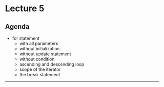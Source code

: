 # Lecture 5

## Agenda
- for statement
  - with all parameters
  - without initialization
  - without update statement
  - without condition
  - ascending and descending loop
  - scope of the iterator
  - the break statement

---
